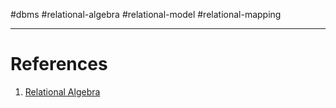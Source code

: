 #dbms #relational-algebra #relational-model #relational-mapping 



---
# References
1. [Relational Algebra](Relational%20Algebra.md) 